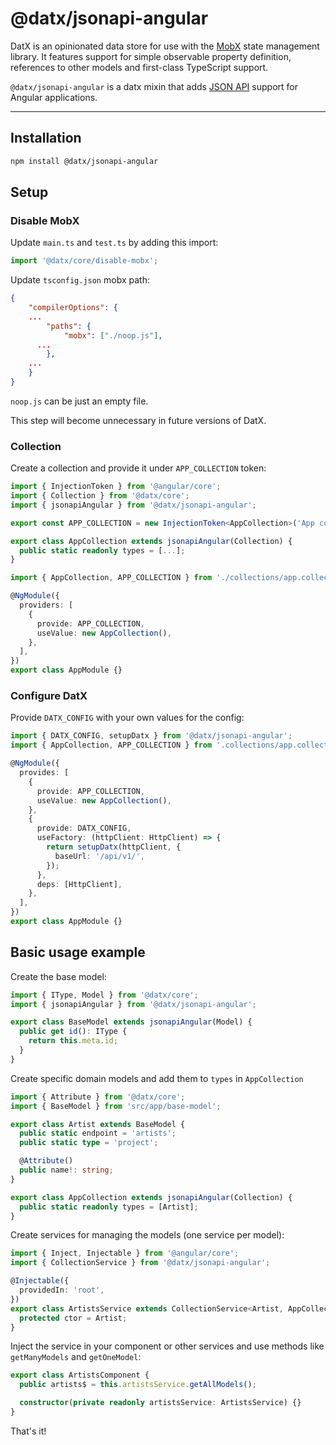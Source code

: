 # @datx/jsonapi-angular

DatX is an opinionated data store for use with the [MobX](https://mobx.js.org/) state management library. It features support for simple observable property definition, references to other models and first-class TypeScript support.

`@datx/jsonapi-angular` is a datx mixin that adds [JSON API](https://jsonapi.org/) support for Angular applications.

---

## Installation

```bash
npm install @datx/jsonapi-angular
```

## Setup

### Disable MobX

Update `main.ts` and `test.ts` by adding this import:

```ts title=src/main.ts | src/test.ts
import '@datx/core/disable-mobx';
```

Update `tsconfig.json` mobx path:

```json title=tsconfig.json
{
	"compilerOptions": {
    ...
		"paths": {
			"mobx": ["./noop.js"],
      ...
		},
    ...
	}
}
```

`noop.js` can be just an empty file.

This step will become unnecessary in future versions of DatX.

### Collection

Create a collection and provide it under `APP_COLLECTION` token:

```ts title=src/app/collections/app.collection
import { InjectionToken } from '@angular/core';
import { Collection } from '@datx/core';
import { jsonapiAngular } from '@datx/jsonapi-angular';

export const APP_COLLECTION = new InjectionToken<AppCollection>('App collection');

export class AppCollection extends jsonapiAngular(Collection) {
  public static readonly types = [...];
}
```

```ts title=src/app/app.module.ts
import { AppCollection, APP_COLLECTION } from './collections/app.collection';

@NgModule({
  providers: [
    {
      provide: APP_COLLECTION,
      useValue: new AppCollection(),
    },
  ],
})
export class AppModule {}
```

### Configure DatX

Provide `DATX_CONFIG` with your own values for the config:

```ts title=src/app/app.module.ts
import { DATX_CONFIG, setupDatx } from '@datx/jsonapi-angular';
import { AppCollection, APP_COLLECTION } from '.collections/app.collection';

@NgModule({
  provides: [
    {
      provide: APP_COLLECTION,
      useValue: new AppCollection(),
    },
    {
      provide: DATX_CONFIG,
      useFactory: (httpClient: HttpClient) => {
        return setupDatx(httpClient, {
          baseUrl: '/api/v1/',
        });
      },
      deps: [HttpClient],
    },
  ],
})
export class AppModule {}
```

## Basic usage example

Create the base model:

```ts
import { IType, Model } from '@datx/core';
import { jsonapiAngular } from '@datx/jsonapi-angular';

export class BaseModel extends jsonapiAngular(Model) {
  public get id(): IType {
    return this.meta.id;
  }
}
```

Create specific domain models and add them to `types` in `AppCollection`

```ts
import { Attribute } from '@datx/core';
import { BaseModel } from 'src/app/base-model';

export class Artist extends BaseModel {
  public static endpoint = 'artists';
  public static type = 'project';

  @Attribute()
  public name!: string;
}
```

```ts
export class AppCollection extends jsonapiAngular(Collection) {
  public static readonly types = [Artist];
}
```

Create services for managing the models (one service per model):

```ts
import { Inject, Injectable } from '@angular/core';
import { CollectionService } from '@datx/jsonapi-angular';

@Injectable({
  providedIn: 'root',
})
export class ArtistsService extends CollectionService<Artist, AppCollection> {
  protected ctor = Artist;
}
```

Inject the service in your component or other services and use methods like `getManyModels` and `getOneModel`:

```ts
export class ArtistsComponent {
  public artists$ = this.artistsService.getAllModels();

  constructor(private readonly artistsService: ArtistsService) {}
}
```

That's it!
